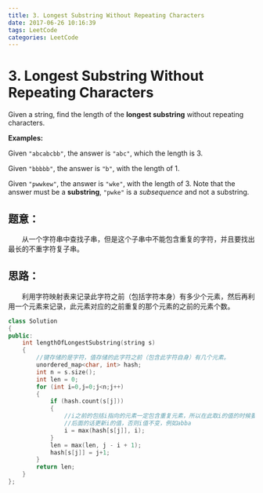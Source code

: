 ```yaml
---
title: 3. Longest Substring Without Repeating Characters
date: 2017-06-26 10:16:39
tags: LeetCode
categories: LeetCode
---
```


# 3. Longest Substring Without Repeating Characters 



Given a string, find the length of the **longest substring** without repeating characters.

**Examples:**

Given `"abcabcbb"`, the answer is `"abc"`, which the length is 3.

Given `"bbbbb"`, the answer is `"b"`, with the length of 1.

Given `"pwwkew"`, the answer is `"wke"`, with the length of 3. Note that the answer must be a **substring**, `"pwke"` is a *subsequence* and not a substring.

<!-- more -->

## 题意：

　　从一个字符串中查找子串，但是这个子串中不能包含重复的字符，并且要找出最长的不重字符复子串。

## 思路：

　　利用字符映射表来记录此字符之前（包括字符本身）有多少个元素，然后再利用一个元素来记录，此元素对应的之前重复的那个元素的之前的元素个数。



```C++
class Solution
{
public:
	int lengthOfLongestSubstring(string s)
	{
		//键存储的是字符，值存储的此字符之前（包含此字符自身）有几个元素。
		unordered_map<char, int> hash;
		int n = s.size();
		int len = 0;
		for (int i=0,j=0;j<n;j++)
		{
			if (hash.count(s[j]))
			{
				//i之前的包括i指向的元素一定包含重复元素，所以在此取i的值的时候要比较当前重复元素时出现在i前面还是后面
				//后面的话更新i的值，否则i值不变，例如abba
				i = max(hash[s[j]], i);
			}
			len = max(len, j - i + 1);
			hash[s[j]] = j+1;
		}
		return len;
	}
};
```

